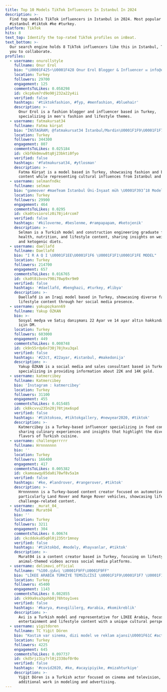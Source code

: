 ```yaml
---
title: Top 10 Models TikTok Influencers In Istanbul In 2024
description: >-
  Find top models TikTok influencers in Istanbul in 2024. Most popular hashtags:
  #istanbul #tiktok #ke #turkey.
platform: TikTok
hits: 8
text_top: Identify the top-rated TikTok profiles on inBeat.
text_bottom: >-
  Our search engine holds 8 TikTok influencers like this in Istanbul, Turkey for
  you to collaborate.
profiles:
  - username: onurollstyle
    fullname: Onur Erol
    bio: "\U0001F425⚡\U0001F428 Onur Erol Blogger & Influencer ✉️ info@onurollstyle.co"
    location: Turkey
    followers: 29700
    engagement: 125
    commentsToLikes: 0.058298
    id: ckcp6vm7rd9o90j232a22y4ii
    verified: false
    hashtags: '#tiktokfashion, #fyp, #menfashion, #bluehair'
    description: >-
      Onur Erol is a fashion blogger and influencer based in Turkey,
      specializing in men's fashion and lifestyle themes.
  - username: fatmakursat34
    fullname: Fatma kürşat
    bio: "İNSTAGRAM; @fatmakursat34 İstanbul/Mardin\U0001F1F9\U0001F1F7 MODEL\U0001F9D5\U0001F3FB"
    location: Turkey
    followers: 344300
    engagement: 807
    commentsToLikes: 0.025184
    id: ckbf6k0mvw8tq0j23bkti0fyo
    verified: false
    hashtags: '#fatmakursat34, #ytlosman'
    description: >-
      Fatma Kürşat is a model based in Turkey, showcasing fashion and beauty
      content while representing cultural influences from Istanbul and Mardin.
  - username: selmanfndkc
    fullname: selman
    bio: "gameover #maeTeam İstanbul Üni-İnşaat müh \U0001F393’18 Model"
    location: Turkey
    followers: 29900
    engagement: 464
    commentsToLikes: 0.0295
    id: cka0tvsiorolz0i78ji4rcom7
    verified: false
    hashtags: '#kiloverme, #beslenme, #rampapapam, #ketojenik'
    description: >-
      Selman is a Turkish model and construction engineering graduate focused on
      health, nutrition, and lifestyle content, sharing insights on weight loss
      and ketogenic diets.
  - username: daellafd
    fullname: Daellafd
    bio: "I R A Q I \U0001F1EE\U0001F1F6 \U0001F1F1\U0001F1FE MODEL"
    location: Turkey
    followers: 214700
    engagement: 657
    commentsToLikes: 0.016765
    id: cka0t8ibvov790i78wp9xr9m9
    verified: false
    hashtags: '#daellafd, #benghazi, #turkey, #libya'
    description: >-
      Daellafd is an Iraqi model based in Turkey, showcasing diverse fashion and
      lifestyle content through her social media presence.
  - username: yakupozkann69
    fullname: Yakup ÖZKAN
    bio: >-
      Sosyal medya ve Satış danışmanı 22 Ayar ve 14 ayar altın hakkında bilgi
      için DM.
    location: Turkey
    followers: 603000
    engagement: 449
    commentsToLikes: 0.008748
    id: ck9n55rdp6n730j78jhxu3qal
    verified: false
    hashtags: '#22ct, #22ayar, #istanbul, #makedonija'
    description: >-
      Yakup ÖZKAN is a social media and sales consultant based in Turkey,
      specializing in providing information about 22K and 14K gold.
  - username: katmercibey
    fullname: Katmercibey
    bio: 'İnstagram : katmercibey'
    location: Turkey
    followers: 31100
    engagement: 455
    commentsToLikes: 0.015485
    id: ck8kcvvu235n20j78tjmx6spd
    verified: false
    hashtags: '#tiktoksea, #tiktokgallery, #newyear2020, #tiktok'
    description: >-
      Katmercibey is a Turkey-based influencer specializing in food content,
      sharing culinary experiences and insights that highlight the diverse
      flavors of Turkish cuisine.
  - username: challengerrrrr
    fullname: Hrnnnnnnn
    bio: ''
    location: Turkey
    followers: 166400
    engagement: 417
    commentsToLikes: 0.005382
    id: ckamoawqy85da0i78wf8v5a1m
    verified: false
    hashtags: '#ke, #landrover, #rangerover, #tiktok'
    description: >-
      Hrnnnnnnn is a Turkey-based content creator focused on automotive themes,
      particularly Land Rover and Range Rover vehicles, showcasing lifestyle and
      challenge-related content.
  - username: _murat_04_
    fullname: Murat04
    bio: ''
    location: Turkey
    followers: 3211
    engagement: 304
    commentsToLikes: 0.00674
    id: ckcddoku85q0l0j235tr1mnoy
    verified: false
    hashtags: '#tiktokbd, #modely, #hayvanlar, #tiktok'
    description: >-
      Murat04 is a content creator based in Turkey, focusing on lifestyle and
      animal-themed videos across social media platforms.
  - username: delimavi_official
    fullname: "%100.Ⓜ️Avi \U0001F9FF\U0001F9FF"
    bio: "LİKEE ARABİA TÜRKİYE TEMSİLCİSİ \U0001F1F9\U0001F1F7 \U0001F1E6\U0001F1EA \U0001F448İnstagram deli.mavi57 MODEL"
    location: Turkey
    followers: 45400
    engagement: 1143
    commentsToLikes: 0.082855
    id: ck99a9sa3gohb0j78htoy1ves
    verified: false
    hashtags: '#karya, #sevgililerg, #arabia, #komikreblik'
    description: >-
      Avi is a Turkish model and representative for LIKEE Arabia, focusing on
      entertainment and lifestyle content with a unique cultural perspective.
  - username: yigitdoren
    fullname: TC Yiğit Dören
    bio: "Kastım var sinema, dizi model ve reklam ajansi\U0001F61C #actor insta: @tcyigitdoren"
    location: Turkey
    followers: 4225
    engagement: 645
    commentsToLikes: 0.097737
    id: ckd5rjz3iy7rl0j2338of0r0o
    verified: false
    hashtags: '#covid2020, #ke, #acayipiyike, #mizahturkiye'
    description: >-
      Yiğit Dören is a Turkish actor focused on cinema and television, with
      additional work in modeling and advertising.
---
```


